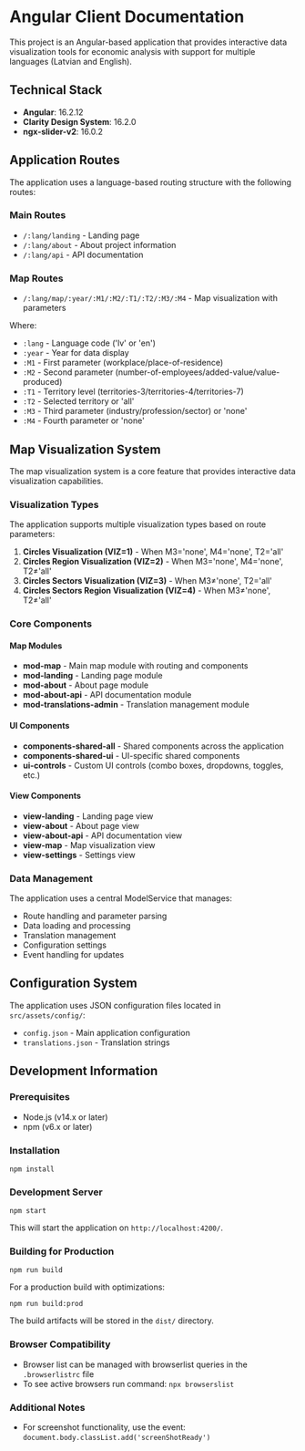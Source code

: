 # Angular Client Documentation

This project is an Angular-based application that provides interactive data visualization tools for economic analysis with support for multiple languages (Latvian and English).

## Technical Stack

- **Angular**: 16.2.12
- **Clarity Design System**: 16.2.0
- **ngx-slider-v2**: 16.0.2

## Application Routes

The application uses a language-based routing structure with the following routes:

### Main Routes
- `/:lang/landing` - Landing page
- `/:lang/about` - About project information
- `/:lang/api` - API documentation

### Map Routes
- `/:lang/map/:year/:M1/:M2/:T1/:T2/:M3/:M4` - Map visualization with parameters

Where:
- `:lang` - Language code ('lv' or 'en')
- `:year` - Year for data display
- `:M1` - First parameter (workplace/place-of-residence)
- `:M2` - Second parameter (number-of-employees/added-value/value-produced)
- `:T1` - Territory level (territories-3/territories-4/territories-7)
- `:T2` - Selected territory or 'all'
- `:M3` - Third parameter (industry/profession/sector) or 'none'
- `:M4` - Fourth parameter or 'none'

## Map Visualization System

The map visualization system is a core feature that provides interactive data visualization capabilities.

### Visualization Types

The application supports multiple visualization types based on route parameters:
1. **Circles Visualization (VIZ=1)** - When M3='none', M4='none', T2='all'
2. **Circles Region Visualization (VIZ=2)** - When M3='none', M4='none', T2≠'all'
3. **Circles Sectors Visualization (VIZ=3)** - When M3≠'none', T2='all'
4. **Circles Sectors Region Visualization (VIZ=4)** - When M3≠'none', T2≠'all'

### Core Components

#### Map Modules
- **mod-map** - Main map module with routing and components
- **mod-landing** - Landing page module
- **mod-about** - About page module
- **mod-about-api** - API documentation module
- **mod-translations-admin** - Translation management module

#### UI Components
- **components-shared-all** - Shared components across the application
- **components-shared-ui** - UI-specific shared components
- **ui-controls** - Custom UI controls (combo boxes, dropdowns, toggles, etc.)

#### View Components
- **view-landing** - Landing page view
- **view-about** - About page view
- **view-about-api** - API documentation view
- **view-map** - Map visualization view
- **view-settings** - Settings view

### Data Management

The application uses a central ModelService that manages:
- Route handling and parameter parsing
- Data loading and processing
- Translation management
- Configuration settings
- Event handling for updates

## Configuration System

The application uses JSON configuration files located in `src/assets/config/`:
- `config.json` - Main application configuration
- `translations.json` - Translation strings

## Development Information

### Prerequisites
- Node.js (v14.x or later)
- npm (v6.x or later)

### Installation
```
npm install
```

### Development Server
```
npm start
```
This will start the application on `http://localhost:4200/`.

### Building for Production
```
npm run build
```
For a production build with optimizations:
```
npm run build:prod
```

The build artifacts will be stored in the `dist/` directory.

### Browser Compatibility
- Browser list can be managed with browserlist queries in the `.browserlistrc` file
- To see active browsers run command: `npx browserslist`

### Additional Notes
- For screenshot functionality, use the event: `document.body.classList.add('screenShotReady')`
